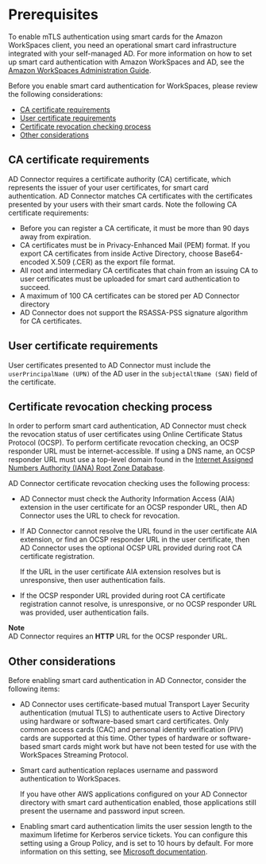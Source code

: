 # Prerequisites<a name="prereqs-clientauth"></a>

To enable mTLS authentication using smart cards for the Amazon WorkSpaces client, you need an operational smart card infrastructure integrated with your self\-managed AD\. For more information on how to set up smart card authentication with Amazon WorkSpaces and AD, see the [Amazon WorkSpaces Administration Guide](https://docs.aws.amazon.com/workspaces/latest/adminguide/smart-cards.html)\.

Before you enable smart card authentication for WorkSpaces, please review the following considerations:
+ [CA certificate requirements](#ca-cert)
+ [User certificate requirements](#user-cert)
+ [Certificate revocation checking process](#ocsp)
+ [Other considerations](#other)

## CA certificate requirements<a name="ca-cert"></a>

AD Connector requires a certificate authority \(CA\) certificate, which represents the issuer of your user certificates, for smart card authentication\. AD Connector matches CA certificates with the certificates presented by your users with their smart cards\. Note the following CA certificate requirements:
+ Before you can register a CA certificate, it must be more than 90 days away from expiration\.
+  CA certificates must be in Privacy\-Enhanced Mail \(PEM\) format\. If you export CA certificates from inside Active Directory, choose Base64\-encoded X\.509 \(\.CER\) as the export file format\.
+ All root and intermediary CA certificates that chain from an issuing CA to user certificates must be uploaded for smart card authentication to succeed\.
+ A maximum of 100 CA certificates can be stored per AD Connector directory
+ AD Connector does not support the RSASSA\-PSS signature algorithm for CA certificates\.

## User certificate requirements<a name="user-cert"></a>

User certificates presented to AD Connector must include the `userPrincipalName (UPN)` of the AD user in the `subjectAltName (SAN)` field of the certificate\.

## Certificate revocation checking process<a name="ocsp"></a>

In order to perform smart card authentication, AD Connector must check the revocation status of user certificates using Online Certificate Status Protocol \(OCSP\)\. To perform certificate revocation checking, an OCSP responder URL must be internet\-accessible\. If using a DNS name, an OCSP responder URL must use a top\-level domain found in the [Internet Assigned Numbers Authority \(IANA\) Root Zone Database](https://www.iana.org/domains/root/db)\. 

AD Connector certificate revocation checking uses the following process:
+ AD Connector must check the Authority Information Access \(AIA\) extension in the user certificate for an OCSP responder URL, then AD Connector uses the URL to check for revocation\.
+ If AD Connector cannot resolve the URL found in the user certificate AIA extension, or find an OCSP responder URL in the user certificate, then AD Connector uses the optional OCSP URL provided during root CA certificate registration\.

  If the URL in the user certificate AIA extension resolves but is unresponsive, then user authentication fails\.
+ If the OCSP responder URL provided during root CA certificate registration cannot resolve, is unresponsive, or no OCSP responder URL was provided, user authentication fails\.

**Note**  
AD Connector requires an **HTTP** URL for the OCSP responder URL\.

## Other considerations<a name="other"></a>

Before enabling smart card authentication in AD Connector, consider the following items:
+ AD Connector uses certificate\-based mutual Transport Layer Security authentication \(mutual TLS\) to authenticate users to Active Directory using hardware or software\-based smart card certificates\. Only common access cards \(CAC\) and personal identity verification \(PIV\) cards are supported at this time\. Other types of hardware or software\-based smart cards might work but have not been tested for use with the WorkSpaces Streaming Protocol\.
+ Smart card authentication replaces username and password authentication to WorkSpaces\.

  If you have other AWS applications configured on your AD Connector directory with smart card authentication enabled, those applications still present the username and password input screen\. 
+ Enabling smart card authentication limits the user session length to the maximum lifetime for Kerberos service tickets\. You can configure this setting using a Group Policy, and is set to 10 hours by default\. For more information on this setting, see [Microsoft documentation](https://docs.microsoft.com/en-us/windows/security/threat-protection/security-policy-settings/maximum-lifetime-for-service-ticket)\.